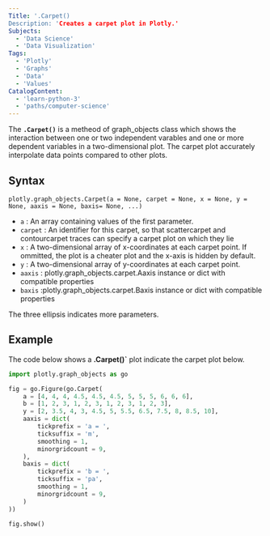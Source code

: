 ```yaml
---
Title: '.Carpet()
Description: 'Creates a carpet plot in Plotly.'
Subjects:
  - 'Data Science'
  - 'Data Visualization'
Tags:
  - 'Plotly'
  - 'Graphs'
  - 'Data'
  - 'Values'
CatalogContent:
  - 'learn-python-3'
  - 'paths/computer-science'
---
```


The **`.Carpet()`** is a metheod of graph_objects class which shows the interaction between one or two independent varables and one or more dependent variables in a two-dimensional plot. The carpet plot accurately interpolate data points compared to other plots.

## Syntax
```pseudo
plotly.graph_objects.Carpet(a = None, carpet = None, x = None, y = None, aaxis = None, baxis= None, ...)
```
- `a` : An array containing values of the first parameter.
- `carpet` : An identifier for this carpet, so that scattercarpet and contourcarpet traces can specify a carpet plot on which they lie
- `x` : A two-dimensional array of x-coordinates at each carpet point. If ommitted, the plot is a cheater plot and the x-axis is hidden by default.
- `y` :  A two-dimensional array of y-coordinates at each carpet point.
- `aaxis`  : plotly.graph_objects.carpet.Aaxis instance or dict with compatible properties
- `baxis`  :plotly.graph_objects.carpet.Baxis instance or dict with compatible properties

The three ellipsis indicates more parameters.

## Example

The code below shows a **.Carpet()`** plot indicate the carpet plot below.
```py
import plotly.graph_objects as go

fig = go.Figure(go.Carpet(
    a = [4, 4, 4, 4.5, 4.5, 4.5, 5, 5, 5, 6, 6, 6],
    b = [1, 2, 3, 1, 2, 3, 1, 2, 3, 1, 2, 3],
    y = [2, 3.5, 4, 3, 4.5, 5, 5.5, 6.5, 7.5, 8, 8.5, 10],
    aaxis = dict(
        tickprefix = 'a = ',
        ticksuffix = 'm',
        smoothing = 1,
        minorgridcount = 9,
    ),
    baxis = dict(
        tickprefix = 'b = ',
        ticksuffix = 'pa',
        smoothing = 1,
        minorgridcount = 9,
    )
))

fig.show()
```